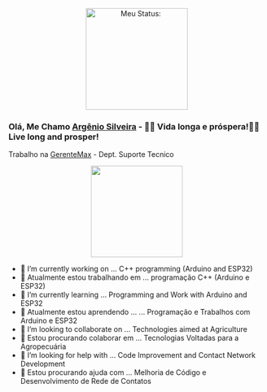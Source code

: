 <p align="center">
 <a href="https://github.com/Argenio">
  <img width="200px" src="https://lh3.googleusercontent.com/fife/AAWUweVdKczyuR4ssBLUuCc3RetLZcR_juXsRZEC2sWXTykdCJuK5Ia1QjjObElI11U96qcMEQwMjX2vBd-O95UwCJOnx0j5W4aHTxxi6u9jlHQrNyxM-9h7imlws4xb5VvCR474dhKlgeqc2BrR6COu_qnPb8PhTjssMlCKHrIzkHm0JSaJy7afC-xtymOcTpYJpOuAwmxgxzumSjNs2I14JyIessm5k9Lmz07RXDXFTtW8scAxC-clU_zKv1iU43Ex27LjA3IQd018XBCKNdJwx6ZWn9q5qfQa_LfNNsWISeBeRQZr9HSgbukY2Lvcb0pK_6VIuSWF7zb3lPSopaeFH3hoNafmBdr_wXR1dQ1lOb0w503cBj9HMiP3gQqxZGYkf43HqxnL7hic4It5pTWVavVT_YwEsZa4H288HX1su1MNd_HGR-gwge7qtih7znlzBXG-tLBtP9Sq5ntgeWSI5Wo0KJCAWMwMrRBrR4eI3KKia9c7gfcpC6GEGM6AupGwR76AVXKpimL4Hbq1GJ4gsSLk3Vi59aBfP9u8VgmYilIrX_YEsMZ1KWuDB24H2JPleqEj72mHW89O5BQb-oT8tnkvEJiREB1uoeh9rQWWv9WOAYpNye-lv6Qi-4BBH-2OhgyJf7v-CoDH8a0nwfG1uzdwsslnSffD879BdkkpHP_1N_KZSLCGHInopZuID9RWvcrXeJeR0lWEFs847bdTeNvHlYD7BKWWuQ=w958-h943-ft" align="center" alt="Meu Status:" />
 </a>
</p>

### Olá, Me Chamo [Argênio Silveira](https://github.com/Argenio) - 🖖🏿 Vida longa e próspera!🖖🏿Live long and prosper!
Trabalho na [GerenteMax](http://gerentemax.com/) - Dept. Suporte Tecnico
<div align="center">
   <img height="180em" src="https://github-readme-stats.vercel.app/api?username=Argenio&show_icons=true&theme=github_dark&include_all_commits=true&count_private=true"/>
</div>

- 🔭 I’m currently working on ... C++ programming (Arduino and ESP32)
- 🔭 Atualmente estou trabalhando em ... programação C++ (Arduino e ESP32)
- 🌱 I’m currently learning ... Programming and Work with Arduino and ESP32
- 🌱 Atualmente estou aprendendo ...  ... Programação e Trabalhos com Arduino e ESP32
- 👯 I’m looking to collaborate on ... Technologies aimed at Agriculture
- 👯 Estou procurando colaborar em ... Tecnologias Voltadas para a Agropecuária
- 🤔 I’m looking for help with ... Code Improvement and Contact Network Development
- 🤔 Estou procurando ajuda com ... Melhoria de Código e Desenvolvimento de Rede de Contatos
